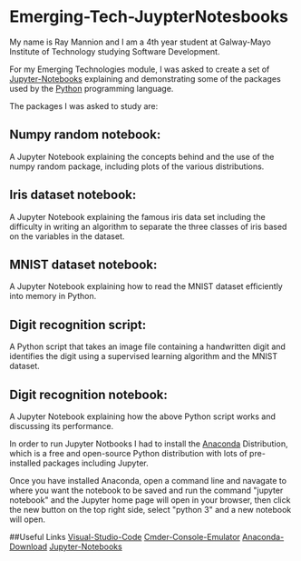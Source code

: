 # Emerging-Tech-JuypterNotesbooks

My name is Ray Mannion and I am a 4th year student at Galway-Mayo Institute of Technology studying Software Development.

For my Emerging Technologies module, I was asked to create a set of [Jupyter-Notebooks](http://jupyter.org) 
explaining and demonstrating some of the packages used by the [Python](https://www.python.org/) programming language.

The packages I was asked to study are:
## Numpy random notebook: 
A Jupyter Notebook explaining the concepts
behind and the use of the numpy random package, including plots
of the various distributions. 

## Iris dataset notebook:
 A Jupyter Notebook explaining the famous
iris data set including the difficulty in writing an algorithm to separate
the three classes of iris based on the variables in the dataset.

## MNIST dataset notebook: 
A Jupyter Notebook explaining how to
read the MNIST dataset efficiently into memory in Python.

## Digit recognition script: 
A Python script that takes an image file
containing a handwritten digit and identifies the digit using a supervised
learning algorithm and the MNIST dataset.

## Digit recognition notebook: 
A Jupyter Notebook explaining how the
above Python script works and discussing its performance.

In order to run Jupyter Notbooks I had to install the [Anaconda](https://www.anaconda.com/what-is-anaconda/)
Distribution, which is a free and open-source Python distribution with lots of pre-installed packages including Jupyter.

Once you have installed Anaconda, open a command line and navagate to where you want the notebook to be saved and run the command "jupyter notebook" and the Jupyter home page will open in your browser, then click the new button on the top right side, select "python 3" and a new notebook will open.


##Useful Links
[Visual-Studio-Code](https://code.visualstudio.com/)
[Cmder-Console-Emulator](http://cmder.net/)
[Anaconda-Download](https://www.anaconda.com/download/)
[Jupyter-Notebooks](https://jupyter.readthedocs.io/en/latest/)